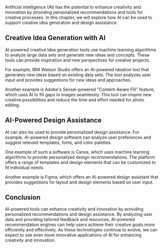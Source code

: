 

Artificial intelligence (AI) has the potential to enhance creativity and innovation by providing personalized recommendations and tools for creative processes. In this chapter, we will explore how AI can be used to support creative idea generation and design assistance.

Creative Idea Generation with AI
--------------------------------

AI-powered creative idea generation tools use machine learning algorithms to analyze large data sets and generate new ideas and concepts. These tools can provide inspiration and new perspectives for creative projects.

For example, IBM Watson Studio offers an AI-powered ideation tool that generates new ideas based on existing data sets. The tool analyzes user input and provides suggestions for new ideas and approaches.

Another example is Adobe's Sensei-powered "Content-Aware Fill" feature, which uses AI to fill gaps in images seamlessly. This tool can inspire new creative possibilities and reduce the time and effort needed for photo editing.

AI-Powered Design Assistance
----------------------------

AI can also be used to provide personalized design assistance. For example, AI-powered design software can analyze user preferences and suggest relevant templates, fonts, and color palettes.

One example of such a software is Canva, which uses machine learning algorithms to provide personalized design recommendations. The platform offers a range of templates and design elements that can be customized to fit individual needs.

Another example is Figma, which offers an AI-powered design assistant that provides suggestions for layout and design elements based on user input.

Conclusion
----------

AI-powered tools can enhance creativity and innovation by providing personalized recommendations and design assistance. By analyzing user data and providing tailored feedback and resources, AI-powered recommendation engines can help users achieve their creative goals more efficiently and effectively. As these technologies continue to evolve, we can expect to see even more innovative applications of AI for enhancing creativity and innovation.
